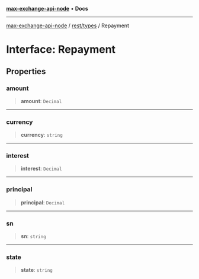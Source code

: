 [**max-exchange-api-node**](../../../README.md) • **Docs**

***

[max-exchange-api-node](../../../modules.md) / [rest/types](../README.md) / Repayment

# Interface: Repayment

## Properties

### amount

> **amount**: `Decimal`

***

### currency

> **currency**: `string`

***

### interest

> **interest**: `Decimal`

***

### principal

> **principal**: `Decimal`

***

### sn

> **sn**: `string`

***

### state

> **state**: `string`
